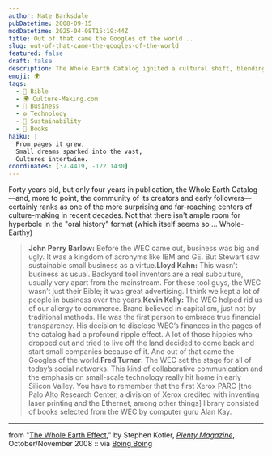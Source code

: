 ```yaml
---
author: Nate Barksdale
pubDatetime: 2008-09-15
modDatetime: 2025-04-08T15:19:44Z
title: Out of that came the Googles of the world ..
slug: out-of-that-came-the-googles-of-the-world
featured: false
draft: false
description: The Whole Earth Catalog ignited a cultural shift, blending creativity, small-scale entrepreneurship, and a new vision for commerce.
emoji: 🌍
tags:
  - 📖 Bible
  - 🌍 Culture-Making.com
  - 💼 Business
  - ⚙️ Technology
  - 🌱 Sustainability
  - 📖 Books
haiku: |
  From pages it grew,  
  Small dreams sparked into the vast,  
  Cultures intertwine.
coordinates: [37.4419, -122.1430]
---
```


Forty years old, but only four years in publication, the Whole Earth Catalog—and, more to point, the community of its creators and early followers—certainly ranks as one of the more surprising and far-reaching centers of culture-making in recent decades. Not that there isn't ample room for hyperbole in the "oral history" format (which itself seems so ... Whole-Earthy)

> **John Perry Barlow:** Before the WEC came out, business was big and ugly. It was a kingdom of acronyms like IBM and GE. But Stewart saw sustainable small business as a virtue.**Lloyd Kahn:** This wasn’t business as usual. Backyard tool inventors are a real subculture, usually very apart from the mainstream. For these tool guys, the WEC wasn’t just their Bible; it was great advertising. I think we kept a lot of people in business over the years.**Kevin Kelly:** The WEC helped rid us of our allergy to commerce. Brand believed in capitalism, just not by traditional methods. He was the first person to embrace true financial transparency. His decision to disclose WEC’s finances in the pages of the catalog had a profound ripple effect. A lot of those hippies who dropped out and tried to live off the land decided to come back and start small companies because of it. And out of that came the Googles of the world.**Fred Turner:** The WEC set the stage for all of today’s social networks. This kind of collaborative communication and the emphasis on small-scale technology really hit home in early Silicon Valley. You have to remember that the first Xerox PARC [the Palo Alto Research Center, a division of Xerox credited with inventing laser printing and the Ethernet, among other things] library consisted of books selected from the WEC by computer guru Alan Kay.

---

from "[The Whole Earth Effect](http://www.plentymag.com/magazine/the_whole_earth_effect.php?page=5)," by Stephen Kotler, [_Plenty Magazine_](http://www.plentymag.com/magazine/the_whole_earth_effect.php?page=5), October/November 2008 :: via [Boing Boing](https://www.google.com/search?q=%22Boing%20Boing%22%20boingboing.net)
